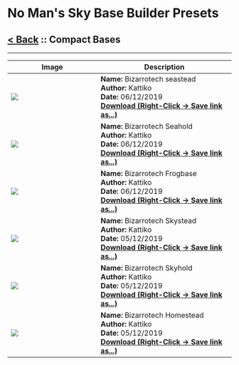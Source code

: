 # No Man's Sky Base Builder Presets  

## [< Back](https://charliebanks.github.io/nms-base-builder-presets/) :: Compact Bases

___


<table cellpadding="10">
<thead>
    <tr>
        <th>Image</th>
        <th>Description</th>
    </tr>
</thead>
<tbody>
    <tr>
            <td width="40%"><img src="https://raw.githubusercontent.com/charliebanks/nms-base-builder-presets/master/images/Compact Bases/Kattiko_Bizarrotech seastead.jpg"></td>
            <td valign="top" width="60%"><b>Name:</b> Bizarrotech seastead <br /> <b>Author:</b> Kattiko <br /><b>Date:</b> 06/12/2019 <br /> <b><a href="https://raw.githubusercontent.com/charliebanks/nms-base-builder-presets/master/Compact Bases/Kattiko_Bizarrotech seastead.json">Download (Right-Click -> Save link as...)</a></b></td>
        </tr><tr>
            <td width="40%"><img src="https://raw.githubusercontent.com/charliebanks/nms-base-builder-presets/master/images/Compact Bases/Kattiko_Bizarrotech Seahold.jpg"></td>
            <td valign="top" width="60%"><b>Name:</b> Bizarrotech  Seahold <br /> <b>Author:</b> Kattiko <br /><b>Date:</b> 06/12/2019 <br /> <b><a href="https://raw.githubusercontent.com/charliebanks/nms-base-builder-presets/master/Compact Bases/Kattiko_Bizarrotech Seahold.json">Download (Right-Click -> Save link as...)</a></b></td>
        </tr><tr>
            <td width="40%"><img src="https://raw.githubusercontent.com/charliebanks/nms-base-builder-presets/master/images/Compact Bases/Kattiko_Bizarrotech Frogbase.jpg"></td>
            <td valign="top" width="60%"><b>Name:</b> Bizarrotech  Frogbase <br /> <b>Author:</b> Kattiko <br /><b>Date:</b> 06/12/2019 <br /> <b><a href="https://raw.githubusercontent.com/charliebanks/nms-base-builder-presets/master/Compact Bases/Kattiko_Bizarrotech Frogbase.json">Download (Right-Click -> Save link as...)</a></b></td>
        </tr><tr>
            <td width="40%"><img src="https://raw.githubusercontent.com/charliebanks/nms-base-builder-presets/master/images/Compact Bases/Kattiko_Bizarrotech Skystead.jpg"></td>
            <td valign="top" width="60%"><b>Name:</b> Bizarrotech  Skystead <br /> <b>Author:</b> Kattiko <br /><b>Date:</b> 05/12/2019 <br /> <b><a href="https://raw.githubusercontent.com/charliebanks/nms-base-builder-presets/master/Compact Bases/Kattiko_Bizarrotech Skystead.json">Download (Right-Click -> Save link as...)</a></b></td>
        </tr><tr>
            <td width="40%"><img src="https://raw.githubusercontent.com/charliebanks/nms-base-builder-presets/master/images/Compact Bases/Kattiko_Bizarrotech Skyhold.jpg"></td>
            <td valign="top" width="60%"><b>Name:</b> Bizarrotech  Skyhold <br /> <b>Author:</b> Kattiko <br /><b>Date:</b> 05/12/2019 <br /> <b><a href="https://raw.githubusercontent.com/charliebanks/nms-base-builder-presets/master/Compact Bases/Kattiko_Bizarrotech Skyhold.json">Download (Right-Click -> Save link as...)</a></b></td>
        </tr><tr>
            <td width="40%"><img src="https://raw.githubusercontent.com/charliebanks/nms-base-builder-presets/master/images/Compact Bases/Kattiko_Bizarrotech Homestead.jpg"></td>
            <td valign="top" width="60%"><b>Name:</b> Bizarrotech  Homestead <br /> <b>Author:</b> Kattiko <br /><b>Date:</b> 05/12/2019 <br /> <b><a href="https://raw.githubusercontent.com/charliebanks/nms-base-builder-presets/master/Compact Bases/Kattiko_Bizarrotech Homestead.json">Download (Right-Click -> Save link as...)</a></b></td>
        </tr>
</tbody>
</table>
    